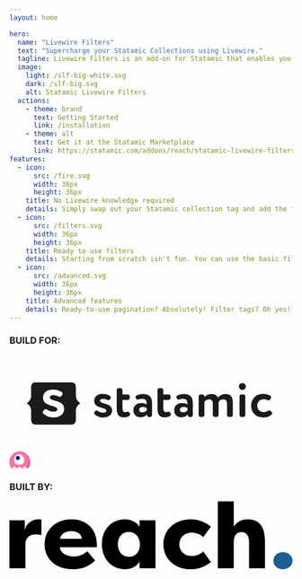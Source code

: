 ```yaml
---
layout: home

hero:
  name: "Livewire Filters"
  text: "Supercharge your Statamic Collections using Livewire."
  tagline: Livewire Filters is an add-on for Statamic that enables you to use Livewire to create "live" filters for your Statamic collections.
  image:
    light: /slf-big-white.svg    
    dark: /slf-big.svg
    alt: Statamic Livewire Filters
  actions:
    - theme: brand
      text: Getting Started
      link: /installation
    - theme: alt
      text: Get it at the Statamic Marketplace
      link: https://statamic.com/addons/reach/statamic-livewire-filters
features:
  - icon:
      src: /fire.svg
      width: 36px
      height: 36px
    title: No Livewire knowledge required
    details: Simply swap out your Statamic collection tag and add the filters using Antlers – you're all set. This addon is easy to use whether you're already familiar with Livewire or not.
  - icon:
      src: /filters.svg
      width: 36px
      height: 36px
    title: Ready to use filters
    details: Starting from scratch isn't fun. You can use the basic filters already included to hit the ground running in just a few minutes or use our most advanced - AlpineJS based filters.
  - icon:
      src: /advanced.svg
      width: 36px
      height: 36px
    title: Advanced features
    details: Ready-to-use pagination? Absolutely! Filter tags? Oh yes! Query scopes? You bet! SEO - friendly query string support? Yes sir
---
```


<div class="partner-section">
  <div class="build-for">
    <h3>BUILD FOR:</h3>
    <div class="logo-container">
      <a href="https://statamic.com" target="_blank" class="statamic-logo">
        <svg id="statamic-logo" xmlns="http://www.w3.org/2000/svg" viewBox="0 0 800 272.1"><path d="M172.9 195.7c10.9 0 14.9-4.7 14.9-16.2v-22.4c0-10.7 5.2-16.8 10.2-19.7 1.5-.9 1.5-3 0-4-5.2-3.3-10.2-10.2-10.2-19.4V92c0-12.4-3.4-16-14.3-16H75.6c-10.9 0-14.3 3.6-14.3 16v22c0 9.2-5 16.1-10.2 19.4-1.5.9-1.5 3.1 0 4 5 2.8 10.2 8.9 10.2 19.7v22.4c0 11.5 4 16.2 14.9 16.2h96.7zm-48.6-20.5c-11.7 0-20.2-3.5-28.1-10.4-1.3-1.2-1.8-2.7-1.8-4.2 0-1.2.3-2.5 1.2-3.5L98 154c1.2-1.5 2.5-2.2 4-2.2 1.7 0 3.3.7 5 1.8 5.4 3.5 11.4 5.5 18.6 5.5 5.5 0 9.9-2.3 9.9-7 0-12.2-40.6-5.5-40.6-32.9 0-14.7 12-22.9 27.6-22.9 11 0 19.1 3.2 25.1 7 1.5 1 2.5 3 2.5 5 0 1.2-.3 2.3-1 3.3l-1.8 2.7c-1.3 1.8-2.8 2.7-4.7 2.7-1.3 0-2.7-.5-4.2-1.2-4.5-2.3-9.2-3.5-14.9-3.5-5.9 0-9.4 3.2-9.4 6.5 0 12.5 40.6 5.7 40.6 32.3 0 14.9-12 24.1-30.4 24.1z" fill="currentColor"></path> <path d="M242.2 157.4c1-1.3 2.1-1.8 3.4-1.8s2.9.6 4.2 1.6c4.5 3 9.6 4.7 15.7 4.7 4.7 0 8.4-1.9 8.4-6 0-10.3-34.3-4.7-34.3-27.7 0-12.4 10.2-19.4 23.3-19.4 9.3 0 16.1 2.6 21.2 6 1.3.8 2.1 2.5 2.1 4.2 0 1-.2 1.9-.8 2.9l-1.6 2.3c-1.1 1.6-2.4 2.3-3.9 2.3-1.1 0-2.3-.5-3.6-1-3.8-1.9-7.8-3-12.5-3-4.9 0-7.9 2.6-7.9 5.5 0 10.5 34.3 4.8 34.3 27.2 0 12.5-10.2 20.3-25.7 20.3-9.9 0-17.1-3-23.7-8.7-1.1-1-1.6-2.3-1.6-3.6 0-1 .2-2.1 1-3l2-2.8zm98.2 6.6c.5.7.7 1.6.7 2.4 0 1.8-.8 3.7-2.4 4.5-4.8 2.9-9.6 4.2-15.9 4.2-14.3 0-19.7-9.3-19.7-25.6V97.9c0-2.9 2.4-5.3 5.3-5.3h5.7c2.9 0 5.3 2.4 5.3 5.3v12.4h15.3c2.9 0 5.3 2.4 5.3 5.3v4.8c0 2.9-2.4 5.3-5.3 5.3h-15.3v23.2c0 6.9 2.3 11.5 7.6 11.5 1.7 0 3.2-.2 4.5-.7 1.3-.5 2.3-.7 3.2-.7 1.8 0 3.2.8 4.4 2.9l1.3 2.1zm9.9-8.8c0-14 10.3-20.6 23.2-20.6 5.6 0 11.2 1.8 14.3 4.1v-1.9c0-9.3-3-14.3-11.8-14.3-4.8 0-7.9.7-10.9 1.7-.8.2-1.7.5-2.5.5-2.1 0-3.8-1-4.8-3l-.8-1.7c-.2-.7-.6-1.4-.6-2.3 0-1.8 1.3-3.7 3-4.5 5.5-2.5 11.8-4.2 18.3-4.2 18.8 0 25.3 9.6 25.3 26.4v33.4c0 2.9-2.4 5.3-5.3 5.3H394c-2.9 0-5.3-2.4-5.3-5.3v-2.1c-3.4 4.8-10.2 8.1-18.8 8.1-11.3-.1-19.6-7.3-19.6-19.6zm37.5-6.6c-2.9-2.1-6.5-3.1-11.1-3.1-5.4 0-10.2 2.5-10.2 7.9 0 4.8 3.9 7.5 9.1 7.5 6.8 0 10.3-3 12.3-5.7v-6.6zm67.8 15.4c.5.7.7 1.6.7 2.4 0 1.8-.8 3.7-2.4 4.5-4.8 2.9-9.6 4.2-15.9 4.2-14.3 0-19.7-9.3-19.7-25.6V97.9c0-2.9 2.4-5.3 5.3-5.3h5.7c2.9 0 5.3 2.4 5.3 5.3v12.4h15.3c2.9 0 5.3 2.4 5.3 5.3v4.8c0 2.9-2.4 5.3-5.3 5.3h-15.3v23.2c0 6.9 2.3 11.5 7.6 11.5 1.7 0 3.2-.2 4.5-.7 1.3-.5 2.3-.7 3.2-.7 1.8 0 3.2.8 4.4 2.9l1.3 2.1zm9.9-8.8c0-14 10.3-20.6 23.2-20.6 5.6 0 11.2 1.8 14.3 4.1v-1.9c0-9.3-3-14.3-11.8-14.3-4.8 0-7.9.7-10.9 1.7-.8.2-1.7.5-2.5.5-2.1 0-3.8-1-4.8-3l-.8-1.7c-.2-.7-.6-1.4-.6-2.3 0-1.8 1.3-3.7 3-4.5 5.5-2.5 11.8-4.2 18.3-4.2 18.8 0 25.3 9.6 25.3 26.4v33.4c0 2.9-2.4 5.3-5.3 5.3h-3.7c-2.9 0-5.3-2.4-5.3-5.3v-2.1c-3.4 4.8-10.2 8.1-18.8 8.1-11.2-.1-19.6-7.3-19.6-19.6zm37.5-6.6c-2.9-2.1-6.5-3.1-11.1-3.1-5.4 0-10.2 2.5-10.2 7.9 0 4.8 3.9 7.5 9.1 7.5 6.8 0 10.3-3 12.3-5.7v-6.6zm48.2-31.3c4.5-5 12-8.1 19.8-8.1 9.7 0 16.2 4.4 18.5 10.2 4.5-6 11.6-10.2 21.4-10.2 11.6 0 20.3 5.7 20.3 23.2v36.2c0 2.9-2.4 5.3-5.3 5.3h-5.7c-2.9 0-5.3-2.4-5.3-5.3v-32.1c0-7.9-3.2-12.2-10.9-12.2-6.1 0-10.9 3-13.1 7.3 0 1 .1 3.2.1 4.7v32.1c0 2.9-2.4 5.3-5.3 5.3H580c-2.9 0-5.3-2.4-5.3-5.3v-33c0-6.7-3.7-11-10.5-11-5.7 0-10.4 2.5-13.3 6.8v37.4c0 2.9-2.4 5.3-5.3 5.3h-5.7c-2.9 0-5.3-2.4-5.3-5.3v-53.1c0-2.9 2.4-5.3 5.3-5.3h5.7c2.9 0 5.3 2.4 5.3 5.3v1.8h.3zm116.7-29.9c0 6.5-4.7 10.2-9.3 10.2-5.5 0-10.2-3.7-10.2-10.2 0-5.7 4.7-9.4 10.2-9.4 4.6 0 9.3 3.7 9.3 9.4zm-6.8 22.9c2.9 0 5.3 2.4 5.3 5.3v53c0 2.9-2.4 5.3-5.3 5.3h-5.7c-2.9 0-5.3-2.4-5.3-5.3v-53.1c0-2.9 2.4-5.3 5.3-5.3h5.7v.1zm68 16.2c-3.8-1.8-7.1-2.5-11.2-2.5-9.1 0-17.7 6.9-17.7 18 0 11.2 8.7 18.2 18.3 18.2 5 0 8.6-1.3 12.3-3.7 1.1-.7 2.3-1.1 3.4-1.1 1.7 0 3.2.7 4.4 2.1l2.4 3c.7.7 1 1.8 1 2.9 0 1.7-.7 3.6-1.9 4.5-7.6 6.1-14.3 7.5-22.2 7.5-21 0-34.9-13.3-34.9-33.3 0-18.5 13.5-33.3 32.9-33.3 8.5 0 14.7 1.4 20.9 4.8 1.6.8 2.5 2.9 2.5 4.7 0 .8-.1 1.6-.6 2.3l-2.1 3.7c-1.1 1.8-2.9 3-4.8 3-.8-.2-1.8-.3-2.7-.8z" fill="currentColor"></path></svg>
      </a>
      <a href="https://livewire.laravel.com" target="_blank" class="livewire-logo">
        <svg width="159" height="30" viewBox="0 0 159 30" fill="none" xmlns="http://www.w3.org/2000/svg"><path d="M54.76 23V9h3.4v11h6.24v3h-9.64Zm11.508 0v-2.86h2.36v-8.28h-2.36V9h8.14v2.86h-2.38v8.28h2.38V23h-8.14Zm14.893 0-5.6-14h3.54l2.7 7.14c.16.413.294.773.4 1.08.12.307.22.593.3.86.094.267.174.54.24.82.08.267.167.573.26.92h-.62a20.93 20.93 0 0 1 .68-2.3c.134-.387.3-.847.5-1.38l2.6-7.14h3.48l-5.64 14h-2.84Zm9.918 0V9h9.761v2.9h-6.46v8.2h6.66V23h-9.96Zm1.6-5.74V14.5h7.26v2.76h-7.26ZM106.09 23l-4.2-14h3.46l2.1 7.36c.093.333.173.673.24 1.02.08.333.14.653.18.96.053.307.093.593.12.86.027.253.053.467.08.64h-.44c.08-.493.147-.933.2-1.32.067-.387.14-.747.22-1.08.08-.347.18-.707.3-1.08l2.08-5.54h2.72l2.04 5.54c.16.44.293.853.4 1.24.107.387.187.76.24 1.12.067.347.12.693.16 1.04l-.4.06c.027-.24.047-.46.06-.66.013-.213.027-.413.04-.6.027-.2.053-.407.08-.62.027-.213.067-.447.12-.7.053-.267.127-.567.22-.9L118.19 9h3.38l-4.2 14h-2.6l-3.32-8.06.38.04-3.06 8.02h-2.68Zm16.663 0v-2.86h2.36v-8.28h-2.36V9h8.14v2.86h-2.38v8.28h2.38V23h-8.14Zm10.974 0V9h6.3c.894 0 1.7.193 2.42.58.734.387 1.307.92 1.72 1.6.414.667.62 1.427.62 2.28 0 .88-.206 1.673-.62 2.38a4.463 4.463 0 0 1-1.7 1.64c-.72.4-1.533.6-2.44.6h-3.06V23h-3.24Zm7.76 0-3.56-6.32 3.48-.5 3.96 6.82h-3.88Zm-4.52-7.52h2.76c.347 0 .647-.073.9-.22.267-.16.467-.38.6-.66.147-.28.22-.6.22-.96s-.08-.673-.24-.94a1.555 1.555 0 0 0-.7-.64c-.293-.147-.653-.22-1.08-.22h-2.46v3.64ZM147.37 23V9h9.76v2.9h-6.46v8.2h6.66V23h-9.96Zm1.6-5.74V14.5h7.26v2.76h-7.26Z" class="fill-livewire"></path><path fill-rule="evenodd" clip-rule="evenodd" d="M34.8 27.706C34.12 28.734 33.605 30 32.223 30c-2.326 0-2.452-3.587-4.78-3.587-2.327 0-2.201 3.587-4.527 3.587s-2.452-3.587-4.78-3.587c-2.327 0-2.201 3.587-4.528 3.587-2.326 0-2.452-3.587-4.78-3.587C6.5 26.413 6.628 30 4.3 30c-.731 0-1.245-.354-1.678-.84A19.866 19.866 0 0 1 0 19.24C0 8.613 8.208 0 18.333 0 28.46 0 36.667 8.614 36.667 19.24c0 3.037-.671 5.91-1.866 8.466Z" fill="#FB70A9"></path><path fill-rule="evenodd" clip-rule="evenodd" d="M34.8 27.706C34.12 28.734 33.605 30 32.223 30c-2.326 0-2.452-3.587-4.78-3.587-2.327 0-2.201 3.587-4.527 3.587s-2.452-3.587-4.78-3.587c-2.327 0-2.201 3.587-4.528 3.587-2.326 0-2.452-3.587-4.78-3.587C6.5 26.413 6.628 30 4.3 30c-.731 0-1.245-.354-1.678-.84A19.866 19.866 0 0 1 0 19.24C0 8.613 8.208 0 18.333 0 28.46 0 36.667 8.614 36.667 19.24c0 3.037-.671 5.91-1.866 8.466Z" fill="#FB70A9"></path><path fill-rule="evenodd" clip-rule="evenodd" d="M30.834 29.617c4.804-7.147 4.929-15.075.372-23.784a19.19 19.19 0 0 1 5.461 13.447c0 3.026-.695 5.89-1.934 8.434C34.028 28.738 33.493 30 32.06 30c-.49 0-.886-.148-1.226-.383Z" fill="#E24CA6"></path><path fill-rule="evenodd" clip-rule="evenodd" d="M17.35 24.038c6.376 0 9.06-3.698 9.06-8.95C26.41 9.834 22.355 5 17.35 5c-5.003 0-9.059 4.835-9.059 10.087 0 5.253 2.684 8.951 9.06 8.951Z" fill="#fff"></path><path d="M14.915 15.385c1.876 0 3.397-1.68 3.397-3.75 0-2.071-1.52-3.75-3.397-3.75-1.876 0-3.397 1.679-3.397 3.75 0 2.07 1.52 3.75 3.397 3.75Z" fill="#030776"></path><path d="M14.35 12.5c.937 0 1.698-.775 1.698-1.73 0-.957-.76-1.731-1.699-1.731-.938 0-1.699.774-1.699 1.73s.76 1.731 1.7 1.731Z"></path></svg>
      </a>
    </div>
  </div>
  <div class="built-by">
    <h3>BUILT BY:</h3>
    <div class="logo-container">
      <a href="https://reach.gr" target="_blank" class="reach-logo">
        <svg viewBox="0 0 220 53" xmlns="http://www.w3.org/2000/svg" xml:space="preserve" style="fill-rule:evenodd;clip-rule:evenodd;stroke-linejoin:round;stroke-miterlimit:2">
            <path d="M100.095 147.632H87.683V249.21h12.861v-50.789c0-12.354 3.066-20.786 8.075-20.786 1.047 0 3.141.196 4.861 1.372v-32.944c-1.271-.588-1.421-.588-2.617-.588-2.842 0-9.497 4.706-10.768 23.924v-21.767ZM138.754 251.367c6.281 0 12.935-4.51 18.095-18.825-1.047-2.549-5.309-16.472-6.356-19.218-3.365 7.452-6.879 10.982-10.618 10.982-7.328 0-11.366-10.393-11.515-19.61h29.835c.075-1.373.075-2.941.075-4.314 0-35.886-8.899-54.907-20.638-54.907-13.31 0-21.61 24.316-21.61 53.338 0 29.023 8.375 52.554 22.732 52.554Zm-1.197-80.792c3.814 0 8.151 4.51 8.599 16.08h-17.647c.748-11.766 5.384-16.08 9.048-16.08ZM175.169 198.225c0-14.315 3.215-26.081 8.673-26.081 5.459 0 9.123 10.785 9.123 27.061 0 16.08-3.888 25.689-8.973 25.689-5.459 0-8.823-11.766-8.823-26.669Zm17.497-50.593v13.531c-2.393-9.413-6.73-15.688-11.815-15.688-11.365 0-18.618 23.335-18.618 52.75 0 30.003 7.552 53.142 18.693 53.142 5.459 0 9.272-6.079 11.74-16.08v13.923h12.861V147.632h-12.861ZM211.883 198.421c0 29.807 8.973 52.946 22.208 52.946 4.71 0 10.393-3.137 16.151-15.295-1.047-4.118-5.01-18.041-6.057-22.159-3.439 8.04-7.402 9.412-9.347 9.412-5.907 0-10.019-10.393-10.019-24.904s4.112-24.708 10.019-24.708c2.019 0 5.908 1.372 9.347 9.412 1.047-4.118 5.01-18.04 6.057-22.158-5.758-12.158-11.441-15.492-16.151-15.492-13.235 0-22.208 23.139-22.208 52.946ZM255.85 249.21h12.861v-54.907c0-11.57 1.57-21.767 6.206-21.767 4.711 0 6.132 10.197 6.132 21.767v54.907h12.861v-56.868c0-22.159-2.393-46.867-13.684-46.867-4.935 0-8.748 4.706-11.515 15.492v-53.535H255.85V249.21Z" class="fill-slate-950 dark:fill-white" transform="matrix(.9629 0 0 .36717 -84.43 -39.445)"></path>
            <path d="M300.714 233.522c0 10.197 3.216 17.845 7.627 17.845 4.337 0 7.777-7.648 7.777-17.845 0-10.589-3.44-18.433-7.777-18.433-4.411 0-7.627 7.844-7.627 18.433Z" style="fill:#1d5e93;fill-rule:nonzero" transform="matrix(.9629 0 0 .36717 -84.43 -39.445)"></path>
        </svg>
      </a>
    </div>
  </div>
</div>


